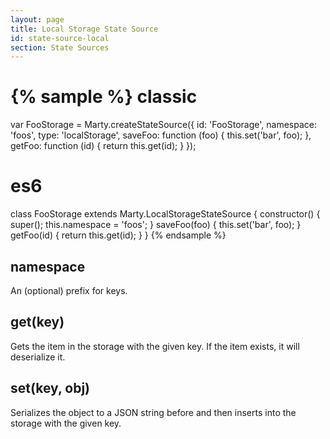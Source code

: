 ```yaml
---
layout: page
title: Local Storage State Source
id: state-source-local
section: State Sources
---
```


{% sample %}
classic
=======
var FooStorage = Marty.createStateSource({
  id: 'FooStorage',
  namespace: 'foos',
  type: 'localStorage',
  saveFoo: function (foo) {
    this.set('bar', foo);
  },
  getFoo: function (id) {
    return this.get(id);
  }
});

es6
===
class FooStorage extends Marty.LocalStorageStateSource {
  constructor() {
    super();
    this.namespace = 'foos';
  }
  saveFoo(foo) {
    this.set('bar', foo);
  }
  getFoo(id) {
    return this.get(id);
  }
}
{% endsample %}

<h2 id="namespace">namespace</h2>

An (optional) prefix for keys.

<h2 id="get">get(key)</h2>

Gets the item in the storage with the given key. If the item exists, it will deserialize it.

<h2 id="set">set(key, obj)</h2>

Serializes the object to a JSON string before and then inserts into the storage with the given key.